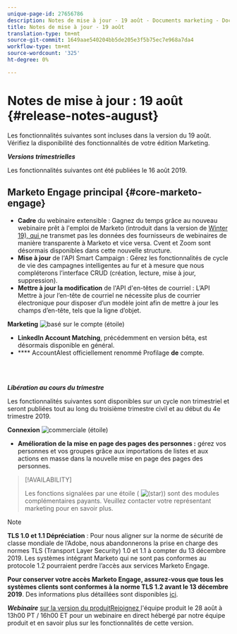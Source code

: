 ```yaml
---
unique-page-id: 27656786
description: Notes de mise à jour - 19 août - Documents marketing - Documentation du produit
title: Notes de mise à jour - 19 août
translation-type: tm+mt
source-git-commit: 1649aae540204bb5de205e3f5b75ec7e968a7da4
workflow-type: tm+mt
source-wordcount: '325'
ht-degree: 0%

---
```



# Notes de mise à jour : 19 août {#release-notes-august}

Les fonctionnalités suivantes sont incluses dans la version du 19 août. Vérifiez la disponibilité des fonctionnalités de votre édition Marketing.

**_Versions trimestrielles_**

Les fonctionnalités suivantes ont été publiées le 16 août 2019.

## Marketo Engage principal {#core-marketo-engage}

* **Cadre** du webinaire extensible : Gagnez du temps grâce au nouveau webinaire prêt à l&#39;emploi de Marketo (introduit dans la version de  [Winter 19), qui ](/help/marketo/release-notes/2019/release-notes-winter-19.md) ne transmet pas les données des fournisseurs de webinaires de manière transparente à Marketo et vice versa. Cvent et Zoom sont désormais disponibles dans cette nouvelle structure.
* **Mise à jour** de l&#39;API Smart Campaign : Gérez les fonctionnalités de cycle de vie des campagnes intelligentes au fur et à mesure que nous compléterons l’interface CRUD (création, lecture, mise à jour, suppression).
* **Mettre à jour la modification** de l&#39;API d&#39;en-têtes de courriel : L’API Mettre à jour l’en-tête de courriel ne nécessite plus de courrier électronique pour disposer d’un modèle joint afin de mettre à jour les champs d’en-tête, tels que la ligne d’objet.

**Marketing** ![ basé sur le compte (étoile)](assets/star-yellow.svg)

* **LinkedIn Account Matching**, précédemment en version bêta, est désormais disponible en général.
* **** AccountAIest officiellement renommé Profilage **de** compte.

<br> 

**_Libération au cours du trimestre_**

Les fonctionnalités suivantes sont disponibles sur un cycle non trimestriel et seront publiées tout au long du troisième trimestre civil et au début du 4e trimestre 2019.

**Connexion** ![ commerciale (étoile)](assets/star-yellow.svg)

* **Amélioration de la mise en page des pages des personnes :** gérez vos personnes et vos groupes grâce aux importations de listes et aux actions en masse dans la nouvelle mise en page des pages des personnes.

>[!AVAILABILITY]
>
>Les fonctions signalées par une étoile ( ![(star)](assets/star-yellow.svg)) sont des modules complémentaires payants. Veuillez contacter votre représentant marketing pour en savoir plus.

>[!NOTE]
>
>**TLS 1.0 et 1.1 Dépréciation** : Pour nous aligner sur la norme de sécurité de classe mondiale de l’Adobe, nous abandonnerons la prise en charge des normes TLS (Transport Layer Security) 1.0 et 1.1 à compter du 13 décembre 2019. Les systèmes intégrant Marketo qui ne sont pas conformes au protocole 1.2 pourraient perdre l’accès aux services Marketo Engage.
>
>**Pour conserver votre accès Marketo Engage, assurez-vous que tous les systèmes clients sont conformes à la norme TLS 1.2 avant le 13 décembre 2019**. Des informations plus détaillées sont disponibles [ici](https://nation.marketo.com/docs/DOC-7059-tls-10-11-deprecation-faq).

**_Webinaire_** [sur la version du produitRejoignez ](https://engage.marketo.com/August_19_Release_Webinar.html) l&#39;équipe produit le 28 août à 13h00 PT / 16h00 ET pour un webinaire en direct hébergé par notre équipe produit et en savoir plus sur les fonctionnalités de cette version.
